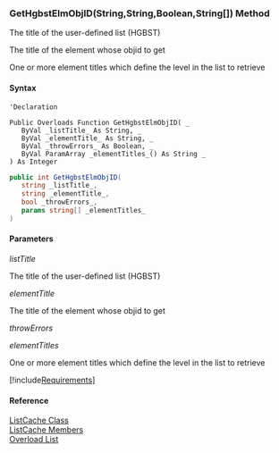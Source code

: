 ﻿### GetHgbstElmObjID(String,String,Boolean,String\[\]) Method

The title of the user-defined list (HGBST)

The title of the element whose objid to get

One or more element titles which define the level in the list to retrieve

#### Syntax

```vbnet
'Declaration

Public Overloads Function GetHgbstElmObjID( _
   ByVal _listTitle_ As String, _
   ByVal _elementTitle_ As String, _
   ByVal _throwErrors_ As Boolean, _
   ByVal ParamArray _elementTitles_() As String _
) As Integer
```

```csharp
public int GetHgbstElmObjID( 
   string _listTitle_,
   string _elementTitle_,
   bool _throwErrors_,
   params string[] _elementTitles_
)
```

#### Parameters

_listTitle_

The title of the user-defined list (HGBST)

_elementTitle_

The title of the element whose objid to get

_throwErrors_

_elementTitles_

One or more element titles which define the level in the list to retrieve

[!include[Requirements](../partials/requirements.md)]

#### Reference

[ListCache Class](fcSDK~FChoice.Foundation.Clarify.ListCache.md)  
[ListCache Members](fcSDK~FChoice.Foundation.Clarify.ListCache_members.md)  
[Overload List](fcSDK~FChoice.Foundation.Clarify.ListCache~GetHgbstElmObjID.md)
